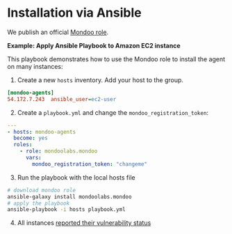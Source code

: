 # Installation via Ansible

We publish an official [Mondoo role](https://galaxy.ansible.com/mondoolabs/mondoo).

**Example: Apply Ansible Playbook to Amazon EC2 instance**

This playbook demonstrates how to use the Mondoo role to install the agent on many instances:

1. Create a new `hosts` inventory. Add your host to the group.

```ini
[mondoo-agents]
54.172.7.243  ansible_user=ec2-user
```

2. Create a `playbook.yml` and change the `mondoo_registration_token`:

```yaml
---
- hosts: mondoo-agents
  become: yes
  roles:
    - role: mondoolabs.mondoo
      vars:
        mondoo_registration_token: "changeme"
```

3. Run the playbook with the local hosts file

```bash
# download mondoo role
ansible-galaxy install mondoolabs.mondoo
# apply the playbook
ansible-playbook -i hosts playbook.yml
```

4. All instances [reported their vulnerability status](https://mondoo.app/)